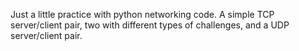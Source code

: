 Just a little practice with python networking code. A simple TCP server/client pair, two with different types of challenges, and a UDP server/client pair.
